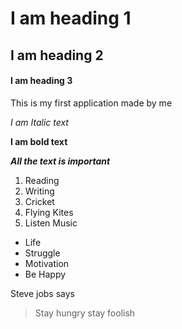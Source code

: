 # I am heading 1
## I am heading 2
#### I am heading 3

This is my first application made by me

*I am Italic text*

**I am bold text**

***All the text is important***

1. Reading
2. Writing
3. Cricket
4. Flying Kites
5. Listen Music

- Life
- Struggle
- Motivation
- Be Happy

Steve jobs says

> Stay hungry stay foolish
